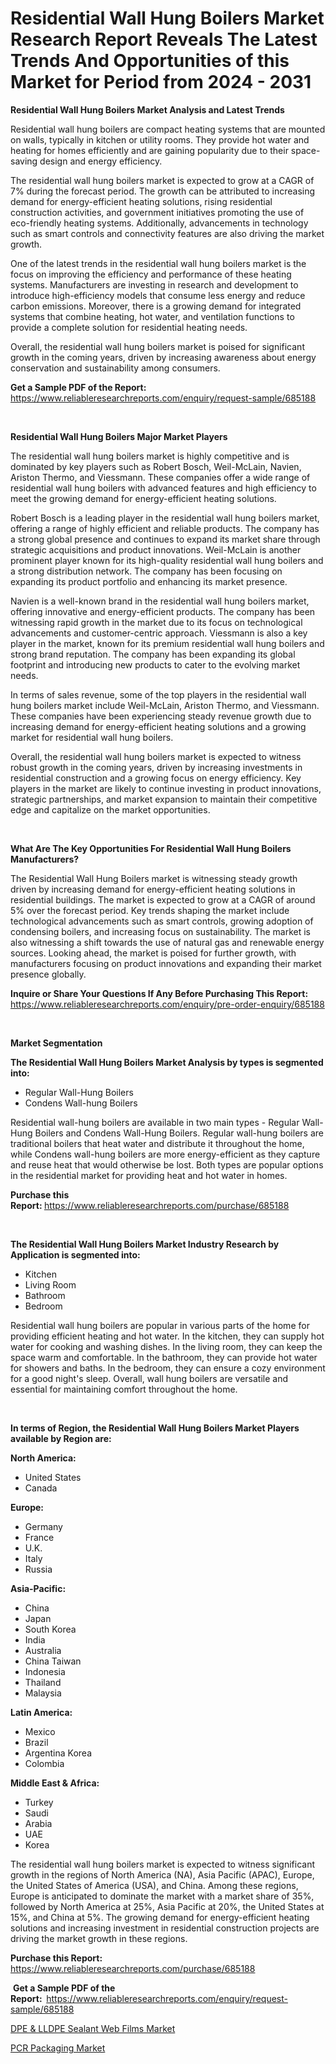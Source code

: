 <p><h1>Residential Wall Hung Boilers Market Research Report Reveals The Latest Trends And Opportunities of this Market for Period from 2024 - 2031</h1></p><p><strong>Residential Wall Hung Boilers Market Analysis and Latest Trends</strong></p>
<p><p>Residential wall hung boilers are compact heating systems that are mounted on walls, typically in kitchen or utility rooms. They provide hot water and heating for homes efficiently and are gaining popularity due to their space-saving design and energy efficiency. </p><p>The residential wall hung boilers market is expected to grow at a CAGR of 7% during the forecast period. The growth can be attributed to increasing demand for energy-efficient heating solutions, rising residential construction activities, and government initiatives promoting the use of eco-friendly heating systems. Additionally, advancements in technology such as smart controls and connectivity features are also driving the market growth.</p><p>One of the latest trends in the residential wall hung boilers market is the focus on improving the efficiency and performance of these heating systems. Manufacturers are investing in research and development to introduce high-efficiency models that consume less energy and reduce carbon emissions. Moreover, there is a growing demand for integrated systems that combine heating, hot water, and ventilation functions to provide a complete solution for residential heating needs.</p><p>Overall, the residential wall hung boilers market is poised for significant growth in the coming years, driven by increasing awareness about energy conservation and sustainability among consumers.</p></p>
<p><strong>Get a Sample PDF of the Report:&nbsp;</strong> <a href="https://www.reliableresearchreports.com/enquiry/request-sample/685188">https://www.reliableresearchreports.com/enquiry/request-sample/685188</a></p>
<p>&nbsp;</p>
<p><strong>Residential Wall Hung Boilers Major Market Players</strong></p>
<p><p>The residential wall hung boilers market is highly competitive and is dominated by key players such as Robert Bosch, Weil-McLain, Navien, Ariston Thermo, and Viessmann. These companies offer a wide range of residential wall hung boilers with advanced features and high efficiency to meet the growing demand for energy-efficient heating solutions.</p><p>Robert Bosch is a leading player in the residential wall hung boilers market, offering a range of highly efficient and reliable products. The company has a strong global presence and continues to expand its market share through strategic acquisitions and product innovations. Weil-McLain is another prominent player known for its high-quality residential wall hung boilers and a strong distribution network. The company has been focusing on expanding its product portfolio and enhancing its market presence.</p><p>Navien is a well-known brand in the residential wall hung boilers market, offering innovative and energy-efficient products. The company has been witnessing rapid growth in the market due to its focus on technological advancements and customer-centric approach. Viessmann is also a key player in the market, known for its premium residential wall hung boilers and strong brand reputation. The company has been expanding its global footprint and introducing new products to cater to the evolving market needs.</p><p>In terms of sales revenue, some of the top players in the residential wall hung boilers market include Weil-McLain, Ariston Thermo, and Viessmann. These companies have been experiencing steady revenue growth due to increasing demand for energy-efficient heating solutions and a growing market for residential wall hung boilers.</p><p>Overall, the residential wall hung boilers market is expected to witness robust growth in the coming years, driven by increasing investments in residential construction and a growing focus on energy efficiency. Key players in the market are likely to continue investing in product innovations, strategic partnerships, and market expansion to maintain their competitive edge and capitalize on the market opportunities.</p></p>
<p>&nbsp;</p>
<p><strong>What Are The Key Opportunities For Residential Wall Hung Boilers Manufacturers?</strong></p>
<p><p>The Residential Wall Hung Boilers market is witnessing steady growth driven by increasing demand for energy-efficient heating solutions in residential buildings. The market is expected to grow at a CAGR of around 5% over the forecast period. Key trends shaping the market include technological advancements such as smart controls, growing adoption of condensing boilers, and increasing focus on sustainability. The market is also witnessing a shift towards the use of natural gas and renewable energy sources. Looking ahead, the market is poised for further growth, with manufacturers focusing on product innovations and expanding their market presence globally.</p></p>
<p><strong>Inquire or Share Your Questions If Any Before Purchasing This Report:</strong> <a href="https://www.reliableresearchreports.com/enquiry/pre-order-enquiry/685188">https://www.reliableresearchreports.com/enquiry/pre-order-enquiry/685188</a></p>
<p>&nbsp;</p>
<p><strong>Market Segmentation</strong></p>
<p><strong>The Residential Wall Hung Boilers Market Analysis by types is segmented into:</strong></p>
<p><ul><li>Regular Wall-Hung Boilers</li><li>Condens Wall-hung Boilers</li></ul></p>
<p><p>Residential wall-hung boilers are available in two main types - Regular Wall-Hung Boilers and Condens Wall-Hung Boilers. Regular wall-hung boilers are traditional boilers that heat water and distribute it throughout the home, while Condens wall-hung boilers are more energy-efficient as they capture and reuse heat that would otherwise be lost. Both types are popular options in the residential market for providing heat and hot water in homes.</p></p>
<p><strong>Purchase this Report:&nbsp;</strong><a href="https://www.reliableresearchreports.com/purchase/685188">https://www.reliableresearchreports.com/purchase/685188</a></p>
<p>&nbsp;</p>
<p><strong>The Residential Wall Hung Boilers Market Industry Research by Application is segmented into:</strong></p>
<p><ul><li>Kitchen</li><li>Living Room</li><li>Bathroom</li><li>Bedroom</li></ul></p>
<p><p>Residential wall hung boilers are popular in various parts of the home for providing efficient heating and hot water. In the kitchen, they can supply hot water for cooking and washing dishes. In the living room, they can keep the space warm and comfortable. In the bathroom, they can provide hot water for showers and baths. In the bedroom, they can ensure a cozy environment for a good night's sleep. Overall, wall hung boilers are versatile and essential for maintaining comfort throughout the home.</p></p>
<p>&nbsp;</p>
<p><strong>In terms of Region, the Residential Wall Hung Boilers Market Players available by Region are:</strong></p>
<p>
    <p> <strong> North America: </strong>
        <ul>
            <li>United States</li>
            <li>Canada</li>
        </ul>
        </p> 
    <p> <strong> Europe: </strong>
        <ul>
            <li>Germany</li>
            <li>France</li>
            <li>U.K.</li>
            <li>Italy</li>
            <li>Russia</li>
        </ul>
        </p> 
    <p> <strong> Asia-Pacific: </strong>
        <ul>
            <li>China</li>
            <li>Japan</li>
            <li>South Korea</li>
            <li>India</li>
            <li>Australia</li>
            <li>China Taiwan</li>
            <li>Indonesia</li>
            <li>Thailand</li>
            <li>Malaysia</li>
        </ul>
        </p> 
    <p> <strong> Latin America: </strong>
        <ul>
            <li>Mexico</li>
            <li>Brazil</li>
            <li>Argentina Korea</li>
            <li>Colombia</li>
        </ul>
        </p> 
    <p> <strong> Middle East & Africa: </strong>
        <ul>
            <li>Turkey</li>
            <li>Saudi</li>
            <li>Arabia</li>
            <li>UAE</li>
            <li>Korea</li>
        </ul>
    </p>
    </p>
<p><p>The residential wall hung boilers market is expected to witness significant growth in the regions of North America (NA), Asia Pacific (APAC), Europe, the United States of America (USA), and China. Among these regions, Europe is anticipated to dominate the market with a market share of 35%, followed by North America at 25%, Asia Pacific at 20%, the United States at 15%, and China at 5%. The growing demand for energy-efficient heating solutions and increasing investment in residential construction projects are driving the market growth in these regions.</p></p>
<p><strong>Purchase this Report: </strong><a href="https://www.reliableresearchreports.com/purchase/685188">https://www.reliableresearchreports.com/purchase/685188</a></p>
<p>&nbsp;<strong>Get a Sample PDF of the Report:&nbsp;&nbsp;</strong><a href="https://www.reliableresearchreports.com/enquiry/request-sample/685188">https://www.reliableresearchreports.com/enquiry/request-sample/685188</a></p>
<p><strong></strong></p>
<p><p><a href="https://issuu.com/reportprime-2/docs/dpe-lldpe-sealant-web-films-market-size-2030.pptx">DPE & LLDPE Sealant Web Films Market</a></p><p><a href="https://issuu.com/reportprime-2/docs/pcr-packaging-market-size-2030.pptx">PCR Packaging Market</a></p></p>